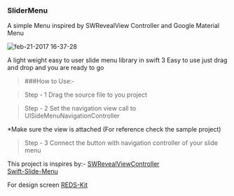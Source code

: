 
### SliderMenu
A simple Menu inspired by SWRevealView Controller and Google Material Menu

![feb-21-2017 16-37-28](https://cloud.githubusercontent.com/assets/13949425/23162469/30c45436-f854-11e6-9e74-b7c57817a919.gif)

A light weight easy to user slide menu library in swift 3
Easy to use just drag and drop and you are ready to go


> ###How to Use:-

> Step - 1
Drag the source file to you project

> Step - 2 
Set the navigation view call to UISideMenuNavigationController

*Make sure the view is attached
(For reference check the sample project)

> Step - 3 
Connect the button with navigation  controller  of your slide menu

This project is inspires by:-
[SWRevealViewController](https://github.com/John-Lluch/SWRevealViewController)</br>
[Swift-Slide-Menu](https://github.com/PhilippeBoisney/Swift-Slide-Menu)</br>

For design screen
[REDS-Kit](https://dribbble.com/shots/3284162-REDS-Kit-free) 
